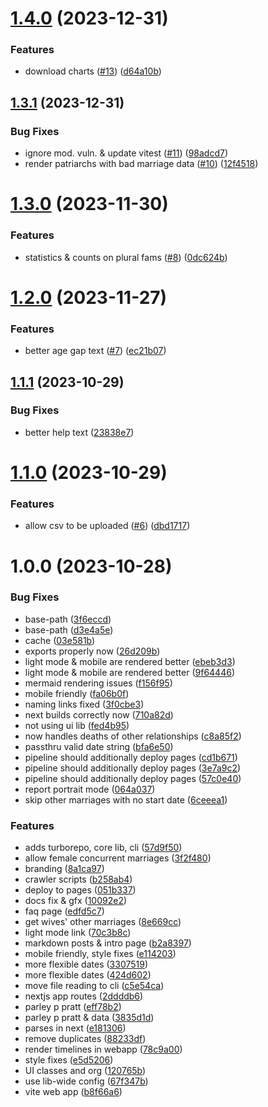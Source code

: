 # [1.4.0](https://github.com/thelinguist/charting-polygamy/compare/v1.3.1...v1.4.0) (2023-12-31)


### Features

* download charts ([#13](https://github.com/thelinguist/charting-polygamy/issues/13)) ([d64a10b](https://github.com/thelinguist/charting-polygamy/commit/d64a10ba9ade1dd38f5c8942fe8523d988b536d0))

## [1.3.1](https://github.com/thelinguist/charting-polygamy/compare/v1.3.0...v1.3.1) (2023-12-31)


### Bug Fixes

* ignore mod. vuln. & update vitest ([#11](https://github.com/thelinguist/charting-polygamy/issues/11)) ([98adcd7](https://github.com/thelinguist/charting-polygamy/commit/98adcd70658e0007a637e1e6c17c61d69e028ef1))
* render patriarchs with bad marriage data ([#10](https://github.com/thelinguist/charting-polygamy/issues/10)) ([12f4518](https://github.com/thelinguist/charting-polygamy/commit/12f4518b42dbfbf24cc69950d37b91d70e6e85c4))

# [1.3.0](https://github.com/thelinguist/charting-polygamy/compare/v1.2.0...v1.3.0) (2023-11-30)


### Features

* statistics & counts on plural fams ([#8](https://github.com/thelinguist/charting-polygamy/issues/8)) ([0dc624b](https://github.com/thelinguist/charting-polygamy/commit/0dc624bf30e53c38c75b3fa0ff9557924326b568))

# [1.2.0](https://github.com/thelinguist/charting-polygamy/compare/v1.1.1...v1.2.0) (2023-11-27)


### Features

* better age gap text ([#7](https://github.com/thelinguist/charting-polygamy/issues/7)) ([ec21b07](https://github.com/thelinguist/charting-polygamy/commit/ec21b071363024bc7a2fb5e5b226e98a90827b15))

## [1.1.1](https://github.com/thelinguist/charting-polygamy/compare/v1.1.0...v1.1.1) (2023-10-29)


### Bug Fixes

* better help text ([23838e7](https://github.com/thelinguist/charting-polygamy/commit/23838e7a8dba903b1418ef66234f258c992fe162))

# [1.1.0](https://github.com/thelinguist/charting-polygamy/compare/v1.0.0...v1.1.0) (2023-10-29)


### Features

* allow csv to be uploaded ([#6](https://github.com/thelinguist/charting-polygamy/issues/6)) ([dbd1717](https://github.com/thelinguist/charting-polygamy/commit/dbd1717a0391a4fc161b360a7db17c94b8c30edf))

# 1.0.0 (2023-10-28)


### Bug Fixes

* base-path ([3f6eccd](https://github.com/thelinguist/charting-polygamy/commit/3f6eccd83910c6106c5db3cf22dcc84b44ce247e))
* base-path ([d3e4a5e](https://github.com/thelinguist/charting-polygamy/commit/d3e4a5e6e58fb9bb5cb9a05595f9be44e7e36637))
* cache ([03e581b](https://github.com/thelinguist/charting-polygamy/commit/03e581b27274f88f9ae74f8db96e556019410d23))
* exports properly now ([26d209b](https://github.com/thelinguist/charting-polygamy/commit/26d209b7f0f8139cb7db35f695bc913f5301176f))
* light mode & mobile are rendered better ([ebeb3d3](https://github.com/thelinguist/charting-polygamy/commit/ebeb3d3b86a80c15f420bfb0075e6cd3abbbfec3))
* light mode & mobile are rendered better ([9f64446](https://github.com/thelinguist/charting-polygamy/commit/9f64446266a92182571fcd2f88ffc9531611fad4))
* mermaid rendering issues ([f156f95](https://github.com/thelinguist/charting-polygamy/commit/f156f95dbb17e7d9b652193f3e23493839506b19))
* mobile friendly ([fa06b0f](https://github.com/thelinguist/charting-polygamy/commit/fa06b0fff7f1c039b73013d3ee4285eceadaa9aa))
* naming links fixed ([3f0cbe3](https://github.com/thelinguist/charting-polygamy/commit/3f0cbe34ad7968b64e6a060eb69b2543acb780c1))
* next builds correctly now ([710a82d](https://github.com/thelinguist/charting-polygamy/commit/710a82d486e13bb2b42f07bf4fbdc448674bc9ce))
* not using ui lib ([fed4b95](https://github.com/thelinguist/charting-polygamy/commit/fed4b95a0557e5d6185285be58e0fcaaa6567d2b))
* now handles deaths of other relationships ([c8a85f2](https://github.com/thelinguist/charting-polygamy/commit/c8a85f272996da50098f2d724777feca37dc4f68))
* passthru valid date string ([bfa6e50](https://github.com/thelinguist/charting-polygamy/commit/bfa6e50a2b3d25616100ec338fdf826435bfc3bf))
* pipeline should additionally deploy pages ([cd1b671](https://github.com/thelinguist/charting-polygamy/commit/cd1b671ff7fc9f48afcae0b03975c1a46f5fd718))
* pipeline should additionally deploy pages ([3e7a9c2](https://github.com/thelinguist/charting-polygamy/commit/3e7a9c2ad7c087383d409994ab040d35358a0db6))
* pipeline should additionally deploy pages ([57c0e40](https://github.com/thelinguist/charting-polygamy/commit/57c0e401c75afe72753c1541762351f8fba3ccf5))
* report portrait mode ([064a037](https://github.com/thelinguist/charting-polygamy/commit/064a0372902decfc9d253074dce2883c32b706bb))
* skip other marriages with no start date ([6ceeea1](https://github.com/thelinguist/charting-polygamy/commit/6ceeea10115ac8aaad915c4139081cb928984f2a))


### Features

* adds turborepo, core lib, cli ([57d9f50](https://github.com/thelinguist/charting-polygamy/commit/57d9f508f80c4c860ec34db4c7a617e79c9827ff))
* allow female concurrent marriages ([3f2f480](https://github.com/thelinguist/charting-polygamy/commit/3f2f480b1b0d5af4030597b880cb5f52706530be))
* branding ([8a1ca97](https://github.com/thelinguist/charting-polygamy/commit/8a1ca97858993fd075d548b1516ee6297c0fa400))
* crawler scripts ([b258ab4](https://github.com/thelinguist/charting-polygamy/commit/b258ab4b9767691f78937ae1930ed6ce7193eb64))
* deploy to pages ([051b337](https://github.com/thelinguist/charting-polygamy/commit/051b337d4b0ca41420af939076bbc3a34cb14006))
* docs fix & gfx ([10092e2](https://github.com/thelinguist/charting-polygamy/commit/10092e24733ac8709044e9779d00329181504119))
* faq page ([edfd5c7](https://github.com/thelinguist/charting-polygamy/commit/edfd5c70f94c691636a35ab3a16787f6f9a28803))
* get wives' other marriages ([8e669cc](https://github.com/thelinguist/charting-polygamy/commit/8e669ccfc805c9b9755e0f253221eb5497cc2253))
* light mode link ([70c3b8c](https://github.com/thelinguist/charting-polygamy/commit/70c3b8c73c684a696f7df7693444e5219a09b2fe))
* markdown posts & intro page ([b2a8397](https://github.com/thelinguist/charting-polygamy/commit/b2a839718bfacb28e842a57242b32ab242525180))
* mobile friendly, style fixes ([e114203](https://github.com/thelinguist/charting-polygamy/commit/e1142034d1bbf36fe0857a7050d85d6a55bc45b4))
* more flexible dates ([3307519](https://github.com/thelinguist/charting-polygamy/commit/33075196cf75679332b1cb7d7c0fefd680837185))
* more flexible dates ([424d602](https://github.com/thelinguist/charting-polygamy/commit/424d60258b0fdc0d648ed3c6b559945b322a5626))
* move file reading to cli ([c5e54ca](https://github.com/thelinguist/charting-polygamy/commit/c5e54ca45d9ade4329b2c26d65befe501751c559))
* nextjs app routes ([2ddddb6](https://github.com/thelinguist/charting-polygamy/commit/2ddddb6f2f6db3ce093c114f80dfa7fc3616c143))
* parley p pratt ([eff78b2](https://github.com/thelinguist/charting-polygamy/commit/eff78b2880fda10f8a2c610545d299bf7cc6d200))
* parley p pratt & data ([3835d1d](https://github.com/thelinguist/charting-polygamy/commit/3835d1d993f9aa7f15f0fa999fa7a60ab288e130))
* parses in next ([e181306](https://github.com/thelinguist/charting-polygamy/commit/e18130692e9672d8d35ea19f99ea42b037857aef))
* remove duplicates ([88233df](https://github.com/thelinguist/charting-polygamy/commit/88233df686613c754da3ed178aea31ab61d3ae64))
* render timelines in webapp ([78c9a00](https://github.com/thelinguist/charting-polygamy/commit/78c9a000305e816beaf9d0c81832cb5a68bac82a))
* style fixes ([e5d5206](https://github.com/thelinguist/charting-polygamy/commit/e5d520682e9969da1352833790c5871c1b2e5e3b))
* UI classes and org ([120765b](https://github.com/thelinguist/charting-polygamy/commit/120765b22e1538916384e10252cde701bee0e272))
* use lib-wide config ([67f347b](https://github.com/thelinguist/charting-polygamy/commit/67f347ba5467a2c03963b5402d03223eece1757a))
* vite web app ([b8f66a6](https://github.com/thelinguist/charting-polygamy/commit/b8f66a601721041452b4f0515e4ce95f0bc4071c))
